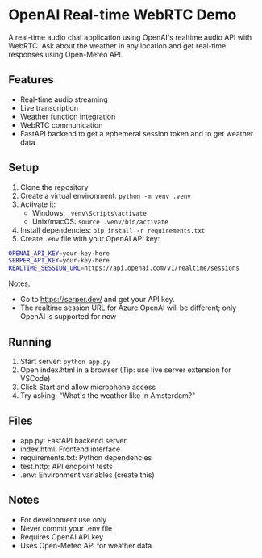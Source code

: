 # OpenAI Real-time WebRTC Demo

A real-time audio chat application using OpenAI's realtime audio API with WebRTC. Ask about the weather in any location and get real-time responses using Open-Meteo API.

## Features

- Real-time audio streaming
- Live transcription
- Weather function integration
- WebRTC communication
- FastAPI backend to get a ephemeral session token and to get weather data

## Setup

1. Clone the repository
2. Create a virtual environment: `python -m venv .venv`
3. Activate it: 
   - Windows: `.venv\Scripts\activate`
   - Unix/macOS: `source .venv/bin/activate`
4. Install dependencies: `pip install -r requirements.txt`
5. Create `.env` file with your OpenAI API key:   

```bash
OPENAI_API_KEY=your-key-here
SERPER_API_KEY=your-key-here
REALTIME_SESSION_URL=https://api.openai.com/v1/realtime/sessions
```

Notes: 

- Go to https://serper.dev/ and get your API key.
- The realtime session URL for Azure OpenAI will be different; only OpenAI is supported for now



## Running

1. Start server: `python app.py`
2. Open index.html in a browser (Tip: use live server extension for VSCode)
3. Click Start and allow microphone access
4. Try asking: "What's the weather like in Amsterdam?"

## Files

- app.py: FastAPI backend server
- index.html: Frontend interface
- requirements.txt: Python dependencies
- test.http: API endpoint tests
- .env: Environment variables (create this)

## Notes

- For development use only
- Never commit your .env file
- Requires OpenAI API key
- Uses Open-Meteo API for weather data